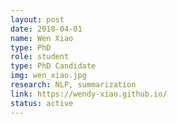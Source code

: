 ```yaml
---
layout: post
date: 2018-04-01
name: Wen Xiao
type: PhD
role: student
type: PhD Candidate
img: wen_xiao.jpg
research: NLP, summarization
link: https://wendy-xiao.github.io/
status: active
---
```



